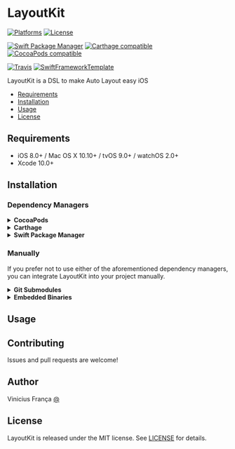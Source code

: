 # LayoutKit

[![Platforms](https://img.shields.io/cocoapods/p/LayoutKit.svg)](https://cocoapods.org/pods/LayoutKit)
[![License](https://img.shields.io/cocoapods/l/LayoutKit.svg)](https://raw.githubusercontent.com/viniciusfranca/LayoutKit/master/LICENSE)

[![Swift Package Manager](https://img.shields.io/badge/Swift%20Package%20Manager-compatible-brightgreen.svg)](https://github.com/apple/swift-package-manager)
[![Carthage compatible](https://img.shields.io/badge/Carthage-compatible-4BC51D.svg?style=flat)](https://github.com/Carthage/Carthage)
[![CocoaPods compatible](https://img.shields.io/cocoapods/v/LayoutKit.svg)](https://cocoapods.org/pods/LayoutKit)

[![Travis](https://img.shields.io/travis/viniciusfranca/LayoutKit/master.svg)](https://travis-ci.org/viniciusfranca/LayoutKit/branches)
[![SwiftFrameworkTemplate](https://img.shields.io/badge/SwiftFramework-Template-red.svg)](http://github.com/RahulKatariya/SwiftFrameworkTemplate)

LayoutKit is a DSL to make Auto Layout easy iOS

- [Requirements](#requirements)
- [Installation](#installation)
- [Usage](#usage)
- [License](#license)

## Requirements

- iOS 8.0+ / Mac OS X 10.10+ / tvOS 9.0+ / watchOS 2.0+
- Xcode 10.0+

## Installation

### Dependency Managers
<details>
  <summary><strong>CocoaPods</strong></summary>

[CocoaPods](http://cocoapods.org) is a dependency manager for Cocoa projects. You can install it with the following command:

```bash
$ gem install cocoapods
```

To integrate LayoutKit into your Xcode project using CocoaPods, specify it in your `Podfile`:

```ruby
source 'https://github.com/CocoaPods/Specs.git'
platform :ios, '8.0'
use_frameworks!

pod 'LayoutKit', '~> 1.0.0'
```

Then, run the following command:

```bash
$ pod install
```

</details>

<details>
  <summary><strong>Carthage</strong></summary>

[Carthage](https://github.com/Carthage/Carthage) is a decentralized dependency manager that automates the process of adding frameworks to your Cocoa application.

You can install Carthage with [Homebrew](http://brew.sh/) using the following command:

```bash
$ brew update
$ brew install carthage
```

To integrate LayoutKit into your Xcode project using Carthage, specify it in your `Cartfile`:

```ogdl
github "viniciusfranca/LayoutKit" ~> 1.0.0
```

</details>

<details>
  <summary><strong>Swift Package Manager</strong></summary>

To use LayoutKit as a [Swift Package Manager](https://swift.org/package-manager/) package just add the following in your Package.swift file.

``` swift
// swift-tools-version:4.2

import PackageDescription

let package = Package(
    name: "HelloLayoutKit",
    dependencies: [
        .package(url: "https://github.com/viniciusfranca/LayoutKit.git", .upToNextMajor(from: "1.0.0"))
    ],
    targets: [
        .target(name: "HelloLayoutKit", dependencies: ["LayoutKit"])
    ]
)
```
</details>

### Manually

If you prefer not to use either of the aforementioned dependency managers, you can integrate LayoutKit into your project manually.

<details>
  <summary><strong>Git Submodules</strong></summary><p>

- Open up Terminal, `cd` into your top-level project directory, and run the following command "if" your project is not initialized as a git repository:

```bash
$ git init
```

- Add LayoutKit as a git [submodule](http://git-scm.com/docs/git-submodule) by running the following command:

```bash
$ git submodule add https://github.com/viniciusfranca/LayoutKit.git
$ git submodule update --init --recursive
```

- Open the new `LayoutKit` folder, and drag the `LayoutKit.xcodeproj` into the Project Navigator of your application's Xcode project.

    > It should appear nested underneath your application's blue project icon. Whether it is above or below all the other Xcode groups does not matter.

- Select the `LayoutKit.xcodeproj` in the Project Navigator and verify the deployment target matches that of your application target.
- Next, select your application project in the Project Navigator (blue project icon) to navigate to the target configuration window and select the application target under the "Targets" heading in the sidebar.
- In the tab bar at the top of that window, open the "General" panel.
- Click on the `+` button under the "Embedded Binaries" section.
- You will see two different `LayoutKit.xcodeproj` folders each with two different versions of the `LayoutKit.framework` nested inside a `Products` folder.

    > It does not matter which `Products` folder you choose from.

- Select the `LayoutKit.framework`.

- And that's it!

> The `LayoutKit.framework` is automagically added as a target dependency, linked framework and embedded framework in a copy files build phase which is all you need to build on the simulator and a device.

</p></details>

<details>
  <summary><strong>Embedded Binaries</strong></summary><p>

- Download the latest release from https://github.com/viniciusfranca/LayoutKit/releases
- Next, select your application project in the Project Navigator (blue project icon) to navigate to the target configuration window and select the application target under the "Targets" heading in the sidebar.
- In the tab bar at the top of that window, open the "General" panel.
- Click on the `+` button under the "Embedded Binaries" section.
- Add the downloaded `LayoutKit.framework`.
- And that's it!

</p></details>

## Usage

## Contributing

Issues and pull requests are welcome!

## Author

Vinicius França [@ ](https://twitter.com/ )

## License

LayoutKit is released under the MIT license. See [LICENSE](https://github.com/viniciusfranca/LayoutKit/blob/master/LICENSE) for details.
